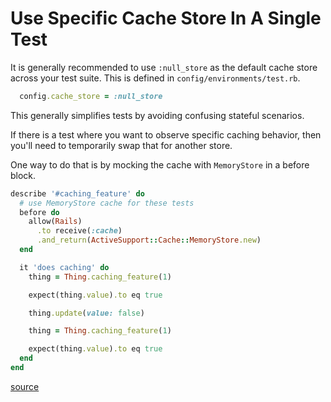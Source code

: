 # Use Specific Cache Store In A Single Test

It is generally recommended to use `:null_store` as the default cache store
across your test suite. This is defined in `config/environments/test.rb`.

```ruby
  config.cache_store = :null_store
```

This generally simplifies tests by avoiding confusing stateful scenarios.

If there is a test where you want to observe specific caching behavior, then
you'll need to temporarily swap that for another store.

One way to do that is by mocking the cache with `MemoryStore` in a before
block.

```ruby
describe '#caching_feature' do
  # use MemoryStore cache for these tests
  before do
    allow(Rails)
      .to receive(:cache)
      .and_return(ActiveSupport::Cache::MemoryStore.new)
  end

  it 'does caching' do
    thing = Thing.caching_feature(1)

    expect(thing.value).to eq true

    thing.update(value: false)

    thing = Thing.caching_feature(1)

    expect(thing.value).to eq true
  end
end
```

[source](https://makandracards.com/makandra/46189-how-to-rails-cache-for-individual-rspec-tests)
